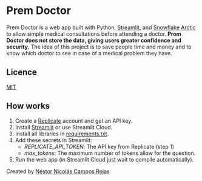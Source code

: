# Prem Doctor

Prem Doctor is a web app built with Python, [Streamlit](https://streamlit.io/), and [Snowflake Arctic](https://www.snowflake.com/en/data-cloud/arctic/) to allow simple medical consultations before attending a doctor. **Prom Doctor does not store the data, giving users greater confidence and security.**
The idea of this project is to save people time and money and to know which doctor to see in case of a medical problem they have.

## Licence
[MIT](./LICENCE)

## How works

1. Create a [Replicate](https://replicate.com/) account and get an API key.
2. Install [Streamlit](https://streamlit.io/) or use Streamlit Cloud.
3. Install all libraries in [requirements.txt](./requirements.txt).
4. Add these secrets in Streamlit:
   - _REPLICATE_API_TOKEN_: The API key from Replicate (step 1)
   - _max_tokens_: The maximum number of tokens allow for the question. 
5. Run the web app (in Streamlit Cloud just wait to compile automatically).

Created by [Néstor Nicolás Campos Rojas](https://www.linkedin.com/in/nescampos/)
